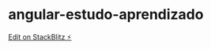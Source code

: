 # angular-estudo-aprendizado

[Edit on StackBlitz ⚡️](https://stackblitz.com/edit/angular-estudo-aprendizado)